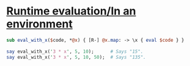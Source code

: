 [1]: http://rosettacode.org/wiki/Runtime_evaluation/In_an_environment

# [Runtime evaluation/In an environment][1]

```perl
sub eval_with_x($code, *@x) { [R-] @x.map: -> \x { eval $code } }
 
say eval_with_x('3 * x', 5, 10);      # Says "15".
say eval_with_x('3 * x', 5, 10, 50);  # Says "135".
```